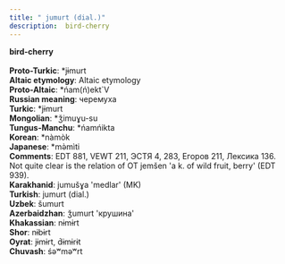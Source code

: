 ```yaml
---
title: " jumurt (dial.)"
description:  bird-cherry
---
```

<p data-pagefind-weight="0.5">
<strong> bird-cherry</strong><br><br>
<strong>Proto-Turkic</strong>:  *jɨmurt<br>
<strong>Altaic etymology</strong>:  Altaic etymology<br>
<strong> Proto-Altaic</strong>:  *ńam(ń)ekt`V<br>
<strong>Russian meaning</strong>:  черемуха<br>
<strong>Turkic</strong>:  *jɨmurt<br>
<strong>Mongolian</strong>:  *ǯimuɣu-su<br>
<strong>Tungus-Manchu</strong>:  *ńamńikta<br>
<strong>Korean</strong>:  *nàmòk<br>
<strong>Japanese</strong>:  *mǝ̀mìti<br>
<strong>Comments</strong>:  EDT 881, VEWT 211, ЭСТЯ 4, 283, Егоров 211, Лексика 136. Not quite clear is the relation of OT jemšen 'a k. of wild fruit, berry' (EDT 939).<br>
<strong>Karakhanid</strong>:  jumušɣa 'medlar' (MK)<br>
<strong>Turkish</strong>:  jumurt (dial.)<br>
<strong>Uzbek</strong>:  šumurt<br>
<strong>Azerbaidzhan</strong>:  ǯumurt 'крушина'<br>
<strong>Khakassian</strong>:  nɨmɨrt<br>
<strong>Shor</strong>:  nɨbɨrt<br>
<strong>Oyrat</strong>:  jɨmɨrt, d́ɨmɨrɨt<br>
<strong>Chuvash</strong>:  śǝʷmǝʷrt<br>

</p>
